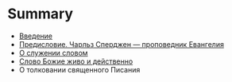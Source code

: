 # Summary

* [Введение](README.md)
* [Предисловие. Чарльз Сперджен — проповедник Евангелия](about.md)
* [О служении словом](chapter002.md)
* [Слово Божие живо и действенно](chapter001.md)
* О толковании священного Писания

